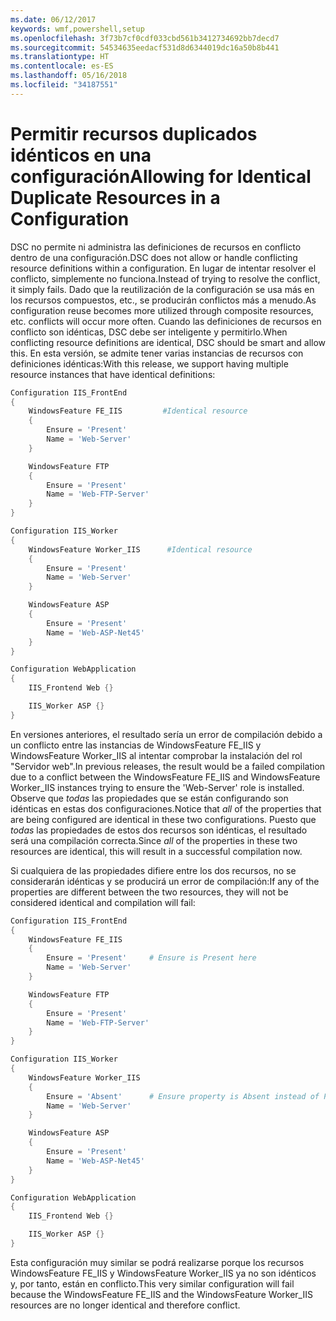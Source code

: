 ```yaml
---
ms.date: 06/12/2017
keywords: wmf,powershell,setup
ms.openlocfilehash: 3f73b7cf0cdf033cbd561b3412734692bb7decd7
ms.sourcegitcommit: 54534635eedacf531d8d6344019dc16a50b8b441
ms.translationtype: HT
ms.contentlocale: es-ES
ms.lasthandoff: 05/16/2018
ms.locfileid: "34187551"
---
```

# <a name="allowing-for-identical-duplicate-resources-in-a-configuration"></a><span data-ttu-id="69d0b-102">Permitir recursos duplicados idénticos en una configuración</span><span class="sxs-lookup"><span data-stu-id="69d0b-102">Allowing for Identical Duplicate Resources in a Configuration</span></span>

<span data-ttu-id="69d0b-103">DSC no permite ni administra las definiciones de recursos en conflicto dentro de una configuración.</span><span class="sxs-lookup"><span data-stu-id="69d0b-103">DSC does not allow or handle conflicting resource definitions within a configuration.</span></span> <span data-ttu-id="69d0b-104">En lugar de intentar resolver el conflicto, simplemente no funciona.</span><span class="sxs-lookup"><span data-stu-id="69d0b-104">Instead of trying to resolve the conflict, it simply fails.</span></span> <span data-ttu-id="69d0b-105">Dado que la reutilización de la configuración se usa más en los recursos compuestos, etc., se producirán conflictos más a menudo.</span><span class="sxs-lookup"><span data-stu-id="69d0b-105">As configuration reuse becomes more utilized through composite resources, etc. conflicts will occur more often.</span></span> <span data-ttu-id="69d0b-106">Cuando las definiciones de recursos en conflicto son idénticas, DSC debe ser inteligente y permitirlo.</span><span class="sxs-lookup"><span data-stu-id="69d0b-106">When conflicting resource definitions are identical, DSC should be smart and allow this.</span></span> <span data-ttu-id="69d0b-107">En esta versión, se admite tener varias instancias de recursos con definiciones idénticas:</span><span class="sxs-lookup"><span data-stu-id="69d0b-107">With this release, we support having multiple resource instances that have identical definitions:</span></span>

```powershell
Configuration IIS_FrontEnd
{
    WindowsFeature FE_IIS         #Identical resource
    {
        Ensure = 'Present'
        Name = 'Web-Server'
    }

    WindowsFeature FTP
    {
        Ensure = 'Present'
        Name = 'Web-FTP-Server'
    }
}

Configuration IIS_Worker
{
    WindowsFeature Worker_IIS      #Identical resource
    {
        Ensure = 'Present'
        Name = 'Web-Server'
    }

    WindowsFeature ASP
    {
        Ensure = 'Present'
        Name = 'Web-ASP-Net45'
    }
}

Configuration WebApplication
{
    IIS_Frontend Web {}

    IIS_Worker ASP {}
}
```

<span data-ttu-id="69d0b-108">En versiones anteriores, el resultado sería un error de compilación debido a un conflicto entre las instancias de WindowsFeature FE_IIS y WindowsFeature Worker_IIS al intentar comprobar la instalación del rol "Servidor web".</span><span class="sxs-lookup"><span data-stu-id="69d0b-108">In previous releases, the result would be a failed compilation due to a conflict between the WindowsFeature FE_IIS and WindowsFeature Worker_IIS instances trying to ensure the 'Web-Server' role is installed.</span></span> <span data-ttu-id="69d0b-109">Observe que *todas* las propiedades que se están configurando son idénticas en estas dos configuraciones.</span><span class="sxs-lookup"><span data-stu-id="69d0b-109">Notice that *all* of the properties that are being configured are identical in these two configurations.</span></span> <span data-ttu-id="69d0b-110">Puesto que *todas* las propiedades de estos dos recursos son idénticas, el resultado será una compilación correcta.</span><span class="sxs-lookup"><span data-stu-id="69d0b-110">Since *all* of the properties in these two resources are identical, this will result in a successful compilation now.</span></span>

<span data-ttu-id="69d0b-111">Si cualquiera de las propiedades difiere entre los dos recursos, no se considerarán idénticas y se producirá un error de compilación:</span><span class="sxs-lookup"><span data-stu-id="69d0b-111">If any of the properties are different between the two resources, they will not be considered identical and compilation will fail:</span></span>

```powershell
Configuration IIS_FrontEnd
{
    WindowsFeature FE_IIS
    {
        Ensure = 'Present'     # Ensure is Present here
        Name = 'Web-Server'
    }

    WindowsFeature FTP
    {
        Ensure = 'Present'
        Name = 'Web-FTP-Server'
    }
}

Configuration IIS_Worker
{
    WindowsFeature Worker_IIS
    {
        Ensure = 'Absent'      # Ensure property is Absent instead of Present
        Name = 'Web-Server'
    }

    WindowsFeature ASP
    {
        Ensure = 'Present'
        Name = 'Web-ASP-Net45'
    }
}

Configuration WebApplication
{
    IIS_Frontend Web {}

    IIS_Worker ASP {}
}
```

<span data-ttu-id="69d0b-112">Esta configuración muy similar se podrá realizarse porque los recursos WindowsFeature FE_IIS y WindowsFeature Worker_IIS ya no son idénticos y, por tanto, están en conflicto.</span><span class="sxs-lookup"><span data-stu-id="69d0b-112">This very similar configuration will fail because the WindowsFeature FE_IIS and the WindowsFeature Worker_IIS resources are no longer identical and therefore conflict.</span></span>
